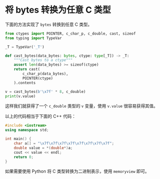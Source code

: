 # 将 bytes 转换为任意 C 类型

下面的方法实现了 `bytes` 转换到任意 C 类型。

```python
from ctypes import POINTER, c_char_p, c_double, cast, sizeof
from typing import TypeVar

_T = TypeVar('_T')

def cast_bytes(data_bytes: bytes, ctype: type[_T]) -> _T:
    """Cast bytes to a ctype"""
    assert len(data_bytes) >= sizeof(ctype)
    return cast(
        c_char_p(data_bytes),
        POINTER(ctype)
    ).contents

v = cast_bytes(b'\x7f' * 8, c_double)
print(v.value)
```

这样我们就获得了一个 `c_double` 类型的 `v` 变量，使用 `v.value` 很容易获得其值。

以上的代码相当于下面的 C++ 代码：

```cpp
#include <iostream>
using namespace std;

int main() {
    char a[] = "\x7f\x7f\x7f\x7f\x7f\x7f\x7f\x7f";
    double value = *(double*)a;
    cout << value << endl;
    return 0;
}
```

如果需要使用 Python 将 C 类型转换为二进制表示，使用 `memoryview` 即可。
